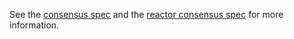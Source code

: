 See the [consensus spec](https://github.com/gracenoah/tendermint/tree/master/docs/spec/consensus) and the [reactor consensus spec](https://github.com/tendermint/tendermint/tree/master/docs/spec/reactors/consensus) for more information.
